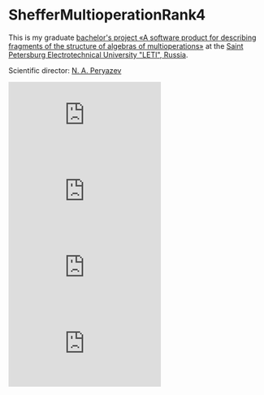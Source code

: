 # ShefferMultioperationRank4

This is my graduate [bachelor's project «A  software  product  for  describing fragments  of  the  structure  of  algebras  of  multioperations»](http://lib.eltech.ru/files/vkr/2017/bakalavri/3307/2017ВКР330770МАЛИНА.pdf) at the [Saint Petersburg Electrotechnical University "LETI", Russia](http://www.eltech.ru/en/study/faculties/faculty-of-computing-technologies-and-informatics).

Scientific director: [N. A. Peryazev](http://www.mathnet.ru/rus/person27879)

![equation](https://latex.codecogs.com/gif.latex?%5C%5C%5Ctextup%7BLet%20%7D%20A%20-%20%5Ctextup%7Bfinite%20set.%7D%20%5C%5C%5Ctextup%7Bn-ary%20operation%3A%20%7D%20h%20%3A%20A%5E%7Bn%7D%20%5Crightarrow%20A%20%5C%5C%5Ctextup%7Bn-ary%20multioperation%3A%20%7D%20f%20%3A%20A%5E%7Bn%7D%20%5Crightarrow%202%5E%7BA%7D%20%5C%5C%5Cleft%20%7C%20A%20%5Cright%20%7C%20%3D%20k%20%5Ctextup%7B%20-%20rank%20of%20multioperation%7D%20%5C%5C%5Ctextup%7BDenote%20by%20%7DM_%7BA%7D%5E%7B1%7D%5Ctextup%7B%20the%20set%20of%20all%20unary%20multioperations%20on%20A.%7D%20%5C%5C%5Ctextup%7BMultioperations%20%7D%20f%20%5Cin%20M_%7BA%7D%5E%7B1%7D%5Ctextup%7B%20could%20be%20expressed%20as%20mappings%20%7D%20%5C%5C%20%5Cbegin%7Bcenter%7D%20%5Ctextit%7Bf%3A%7D%20%5Cleft%20%5C%7B%202%5E%7B0%7D%2C%202%5E%7B1%7D%2C...%2C2%5E%7Bk-1%7D%20%5Cright%20%5C%7D%20%5Crightarrow%20%5Cleft%20%5C%7B%200%2C%201%2C%20...%2C%202%5E%7Bk-1%7D%20%5Cright%20%5C%7D%2C%20%5Cend%7Bcenter%7D)
![equation](https://latex.codecogs.com/gif.latex?%5Ctextup%7Bobtained%20from%20%7D%20f%20%5Ctextup%7B%20by%20encoding%7D%20%5C%5C%20%5Cbegin%7Bcenter%7D%20a_%7Bi%7D%5Crightarrow%202%5E%7Bi%7D%3B%20%5Co%20%5Crightarrow%200%3B%20%7Ba_%7B%7Bi%7D_%7B1%7D%7D%2C...%2Ca_%7B%7Bi%7D_%7Bs%7D%7D%7D%20%5Crightarrow%202%5E%7B%7Bi%7D_%7B1%7D%7D%20&plus;%20...%20&plus;%202%5E%7B%7Bi%7D_%7Bs%7D%7D%20%5Cend%7Bcenter%7D)
![equation](https://latex.codecogs.com/gif.latex?%5Ctext%7BWe%20define%20unary%20multioperation%20%7D%20f%20%5Ctext%7B%20in%20vector%20form%7D%20%28%5Calpha_%7B0%7D%2C...%2C%5Calpha_%7Bk-1%7D%29%2C%20%5C%5C%5Ctext%7Bwhere%20%7D%20f%28a_%7Bi%7D%29%20%3D%20%5Calpha_%7Bi%7D%20%5C%5C%5Ctext%7BLet%20%7D%20S%20%5Csubseteq%20M_%7BA%7D%5E%7B1%7D.%20%5Ctext%7B%20Algebra%20%7D%20%5Cmathfrak%7BF%7D%3D%20%3CS%3B%20*%2C%5Ccap%20%2C%5Cmu%20%2C%5Cvarepsilon%2C%20%5Ctheta%2C%20%5Cpi%20%3E%20%5Ctext%7B%20of%20type%20%7D%20%3C2%2C2%2C1%2C0%2C0%2C0%3E%20%5Ctext%7B%20with%20metaoperations%3A%20substitution%20%7D%20%28f*g%29%2C%20%5Ctext%7Bintersection%20%7D%20%28f%5Ccap%20g%29%2C%20%5Ctext%7Binvertibility%20%7D%20%28%5Cmu%20f%29%20%5Ctext%7B%20and%20nullary%20operations%20%7D%20%5Cvarepsilon%2C%20%5Ctheta%2C%20%5Cpi%20%5C%5C%5Ctext%7B%20called%20algebra%20of%20unary%20multioperations%20over%20%7D%20A%3A%20%5C%5C%28f*g%29%28a%29%3D%20%5C%7B%20b%20%7C%20%5Cexists%20c%20%5Cin%20g%28a%29%3A%20b%20%5Cin%20f%28c%29%20%5C%7D%3B%20%5C%5C%20%28f%5Ccap%20g%29%28a%29%20%3D%20f%28a%29%20%5Ccap%20g%28a%29%3B%20%5C%5C%28%5Cmu%20f%29%28a%29%20%3D%20%5C%7Bb%20%7C%20a%20%5Cin%20f%28b%29%20%5C%7D%3B%20%5C%5C%20%5Cvarepsilon%28a%29%20%3D%20%5C%7Ba%5C%7D%3B%20%5C%5C%20%5Ctheta%20%28a%29%20%3D%20%5Cvarnothing%20%3B%20%5C%5C%20%5Cpi%20%28a%29%20%3D%20A.%20%5C%5C%20%5Ctext%7BCardinality%20of%20set%20%7D%20A%20%5Ctext%7B%20is%20called%20rank%20of%20algebra%7D.%20%5C%5C%20%5Ctext%7BAlgebras%20ofunary%20multioperations%20were%20introduced%20in%20%5B1%5D%7D.)
![equation](https://latex.codecogs.com/gif.latex?%5C%5C%20%5Ctext%7BMultioperation%20called%20Sheffer%2C%20if%20it%20generates%20the%20whole%20algebra.%7D%20%5C%5C%20%5Ctext%7BIn%20the%20largest%20algebra%20of%20unary%20multioperations%20of%20rang%202%20there%20are%20no%7D%20%5C%5C%20%5Ctext%7BSheffer%20operations%2C%20but%20in%20rang%20of%203%20exists%2012%20operations%3A%20%7D%20%5C%5C%20%28243%29%2C%20%28251%29%2C%20%28253%29%2C%20%28413%29%2C%20%28452%29%2C%20%28453%29%2C%20%28612%29%2C%20%28613%29%2C%20%28641%29%2C%20%28643%29%2C%20%28651%29%2C%20%28652%29.%20%5C%5C%20%5Ctext%7BIn%20my%20work%20I%20found%20816%20Sheffer%20operations%20in%20full%20algebra%20of%20unary%20multioperations%20of%20rank%204.%7D)


